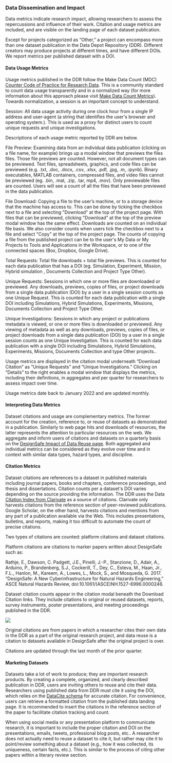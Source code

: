 ### Data Dissemination and Impact

Data metrics indicate research impact, allowing researchers to assess the repercussions and influence of their work. Citation and usage metrics are included, and are visible on the landing page of each dataset publication. 

Except for projects categorized as “Other,” a project can encompass more than one dataset publication in the Data Depot Repository (DDR). Different creators may produce projects at different times, and have different DOIs. We report metrics per published dataset with a DOI. 

#### Data Usage Metrics

Usage metrics published in the DDR follow the Make Data Count (MDC) [Counter Code of Practice for Research Data](https://www.projectcounter.org/code-practice-research-data/). This is a community standard to count data usage transparently and in a normalized way (for more information about this approach please visit [Make Data Count Metrics](https://makedatacount.org/data-metrics-2/)). Towards normalization, a session is an important concept to understand.

Session: All data usage activity during one clock hour from a single IP address and user-agent (a string that identifies the user's browser and operating system.). This is used as a proxy for distinct users to count unique requests and unique investigations.

Descriptions of each usage metric reported by DDR are below.

File Preview: Examining data from an individual data publication (clicking on a file name, for example) brings up a modal window that previews the files files. Those file previews are counted. However, not all document types can be previewed. Text files, spreadsheets, graphics, and code files can be previewed (e.g. .txt, .doc, .docx, .csv, .xlsx, .pdf, .jpg, .m, .ipynb). Binary executables, MATLAB containers, compressed files, and video files cannot be previewed (eg. .bin, .mat, .zip, .tar, mp4, .mov). Only previewable files are counted. Users will see a count of all the files that have been previewed in the data publication.

File Download: Copying a file to the user’s machine, or to a storage device that the machine has access to. This can be done by ticking the checkbox next to a file and selecting "Download" at the top of the project page. With files that can be previewed, clicking "Download" at the top of the preview modal window has the same effect. Downloads are counted on an individual file basis. We also consider counts when users tick the checkbox next to a file and select "Copy" at the top of the project page. The counts of copying a file from the published project can be to the user's My Data or My Projects to Tools and Applications in the Workspace, or to one of the connected spaces (Box, Dropbox, Google Drive).

Total Requests: Total file downloads + total file previews. This is counted for each data publication that has a DOI (eg. Simulation, Experiment, Mission, Hybrid simulation , Documents Collection and Project Type Other).

Unique Requests: Sessions in which one or more files are downloaded or previewed. Any downloads, previews, copies of files, or project downloads from a single data publication (DOI) by a user in a single session counts as one Unique Request. This is counted for each data publication with a single DOI including Simulations, Hybrid Simulations, Experiments, Missions, Documents Collection and Project Type Other. 

Unique Investigations: Sessions in which any project or publications metadata is viewed, or one or more files is downloaded or previewed. Any viewing of metadata as well as any downloads, previews, copies of files, or project downloads from a single data publication (DOI) by a user in a single session counts as one Unique Investigation. This is counted for each data publication with a single DOI including Simulations, Hybrid Simulations, Experiments, Missions, Documents Collection and type Other projects..

Usage metrics are displayed in the citation modal underneath “Download Citation” as “Unique Requests” and “Unique Investigations.” Clicking on “Details” to the right enables a modal window that displays the metrics, including their definitions, in aggregates and per quarter for researchers to assess impact over time. 

Usage metrics date back to January 2022 and are updated monthly.

#### Interpreting Data Metrics

Dataset citations and usage are complementary metrics. The former account for the creation, reference to, or reuse of datasets as demonstrated in a publication. Similarly to web page hits and downloads of resources, the latter represents the attention to particular resources on the web. We aggregate and inform users of citations and datasets on a quarterly basis on the [DesignSafe Impact of Data Reuse page](https://designsafe-ci.org/use-designsafe/impact-of-data-reuse/). Both aggregated and individual metrics can be considered as they evolve over time and in context with similar data types, hazard types, and discipline. 

#### Citation Metrics

Dataset citations are references to a dataset in published materials including journal papers, books and chapters, conference proceedings, and thesis and dissertations. Citation counts per a dataset's DOI varies depending on the source providing the information. The DDR uses the Data [Citation Index from Clarivate](https://clarivate.com/academia-government/scientific-and-academic-research/research-discovery-and-referencing/web-of-science/data-citation-index/) as a source of citations. Clarivate only harvests citations from the reference section of peer-reviewed publications. Google Scholar, on the other hand, harvests citations and mentions from any part of a publication available via the Web. This includes presentations, bulletins, and reports, making it too difficult to automate the count of precise citations.

Two types of citations are counted: platform citations and dataset citations. 

Platform citations are citations to marker papers written about DesignSafe such as:

Rathje, E., Dawson, C. Padgett, J.E., Pinelli, J.-P., Stanzione, D., Adair, A., Arduino, P., Brandenberg, S.J., Cockerill, T., Dey, C., Esteva, M., Haan, Jr., F.L., Hanlon, M., Kareem, A., Lowes, L., Mock, S., and Mosqueda, G. 2017. “DesignSafe: A New Cyberinfrastructure for Natural Hazards Engineering,” ASCE Natural Hazards Review, doi:10.1061/(ASCE)NH.1527-6996.0000246.

Dataset citation counts appear in the citation modal beneath the Download Citation links. They include citations to original or reused datasets, reports, survey instruments, poster presentations, and meeting proceedings published in the DDR.

![](https://lh7-rt.googleusercontent.com/docsz/AD_4nXe-nm1trTn5yB0MQRdu5fMDrQuCYlWpYUqu_-zOOH2XNtdBpPTqCLpdsWthkzJxi-DXAzDO89OjrbrrftCmASAQL2lEPuiGQ3KYjQgyOVEirNjZMXvfEcN7rThIWrtfdpBb4ciiOQ?key=5Dna0b-2yhoGiwcpYmzxUA)

Original citations are from papers in which a researcher cites their own data in the DDR as a part of the original research project, and data reuse is a citation to datasets available in DesignSafe after the original project is over. 

Citations are updated through the last month of the prior quarter. 

  

#### Marketing Datasets

Datasets take a lot of work to produce; they are important research products. By creating a complete, organized, and clearly described publication in DDR, users are inviting others to reuse and cite their data. Researchers using published data from DDR must cite it using the DOI, which relies on the [DataCite schema](http://schema.datacite.org/) for accurate citation. For convenience, users can retrieve a formatted citation from the published data landing page. It is recommended to insert the citations in the reference section of the paper to facilitate citation tracking and count.

When using social media or any presentation platform to communicate research, it is important to include the proper citation and DOI on the presentations, emails, tweets, professional blog posts, etc.. A researcher does not actually need to reuse a dataset to cite it, but rather may cite it to point/review something about a dataset (e.g., how it was collected, its uniqueness, certain facts, etc.). This is similar to the process of citing other papers within a literary review section.

